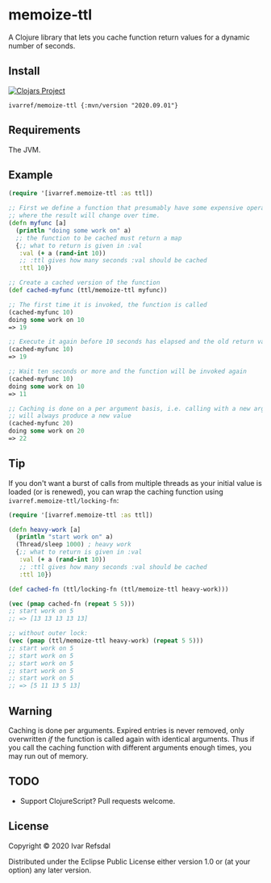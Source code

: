 # memoize-ttl

A Clojure library that lets you cache function return values for a dynamic number of seconds.

## Install

[![Clojars Project](https://img.shields.io/clojars/v/ivarref/memoize-ttl.svg)](https://clojars.org/ivarref/memoize-ttl)

`ivarref/memoize-ttl {:mvn/version "2020.09.01"}`

## Requirements

The JVM.

## Example

```clojure
(require '[ivarref.memoize-ttl :as ttl])

;; First we define a function that presumably have some expensive operation 
;; where the result will change over time.
(defn myfunc [a]
  (println "doing some work on" a)
  ;; the function to be cached must return a map
  {;; what to return is given in :val
   :val (+ a (rand-int 10)) 
   ;; :ttl gives how many seconds :val should be cached   
   :ttl 10})

;; Create a cached version of the function
(def cached-myfunc (ttl/memoize-ttl myfunc))

;; The first time it is invoked, the function is called
(cached-myfunc 10)
doing some work on 10
=> 19

;; Execute it again before 10 seconds has elapsed and the old return value will be used
(cached-myfunc 10) 
=> 19

;; Wait ten seconds or more and the function will be invoked again
(cached-myfunc 10)
doing some work on 10
=> 11

;; Caching is done on a per argument basis, i.e. calling with a new argument
;; will always produce a new value
(cached-myfunc 20)
doing some work on 20
=> 22
```

## Tip

If you don't want a burst of calls from multiple threads as your initial value is loaded (or is renewed),
you can wrap the caching function using `ivarref.memoize-ttl/locking-fn`:

```clojure
(require '[ivarref.memoize-ttl :as ttl])

(defn heavy-work [a]
  (println "start work on" a)
  (Thread/sleep 1000) ; heavy work
  {;; what to return is given in :val
   :val (+ a (rand-int 10)) 
   ;; :ttl gives how many seconds :val should be cached   
   :ttl 10})

(def cached-fn (ttl/locking-fn (ttl/memoize-ttl heavy-work)))

(vec (pmap cached-fn (repeat 5 5)))
;; start work on 5
;; => [13 13 13 13 13]

;; without outer lock:
(vec (pmap (ttl/memoize-ttl heavy-work) (repeat 5 5)))
;; start work on 5
;; start work on 5
;; start work on 5
;; start work on 5
;; start work on 5
;; => [5 11 13 5 13]
```

## Warning

Caching is done per arguments. Expired entries is never removed, only overwritten
*if* the function is called again with identical arguments. Thus if you call
the caching function with different arguments enough times, you may run out of memory.

## TODO

* Support ClojureScript? Pull requests welcome.

## License
   
Copyright © 2020 Ivar Refsdal
   
Distributed under the Eclipse Public License either version 1.0 or (at your option) any later version.